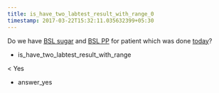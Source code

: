```yaml
---
title: is_have_two_labtest_result_with_range_0
timestamp: 2017-03-22T15:32:11.035632399+05:30
---
```


Do we have [BSL sugar](labtest_name_1) and [BSL PP](labtest_name_2) for patient which was done [today](range_unit)?
* is_have_two_labtest_result_with_range

< Yes
* answer_yes

